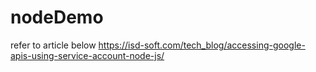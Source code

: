 # nodeDemo
refer to article below
https://isd-soft.com/tech_blog/accessing-google-apis-using-service-account-node-js/
